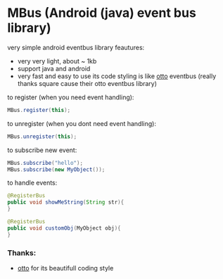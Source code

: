 # MBus (Android (java) event bus library)

very simple android eventbus library
feautures:

 * very very light, about ~ 1kb
 * support java and android
 * very fast and easy to use
its code styling is like [otto](square.github.io/otto/) eventbus (really thanks square cause their otto eventbus library)

to register (when you need event handling):
```java
MBus.register(this);
```
to unregister (when you dont need event handling):
```java
MBus.unregister(this);
```
to subscribe new event:
```java
MBus.subscribe("hello");
MBus.subscribe(new MyObject());
```
to handle events:
```java
@RegisterBus
public void showMeString(String str){
}

@RegisterBus
public void customObj(MyObject obj){
}
```


### Thanks:

 * [otto](square.github.io/otto/) for its beautifull coding style
